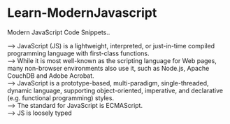 # Learn-ModernJavascript
Modern JavaScript Code Snippets..
<br />

-->  JavaScript (JS) is a lightweight, interpreted, or just-in-time compiled programming language with first-class functions.<br />
-->  While it is most well-known as the scripting language for Web pages, many non-browser environments also use it, such as Node.js, Apache CouchDB and Adobe Acrobat.<br />
-->  JavaScript is a prototype-based, multi-paradigm, single-threaded, dynamic language, supporting object-oriented, imperative, and declarative (e.g. functional programming) styles.  <br />
-->  The standard for JavaScript is ECMAScript.<br />
--> JS is loosely typed<br />

